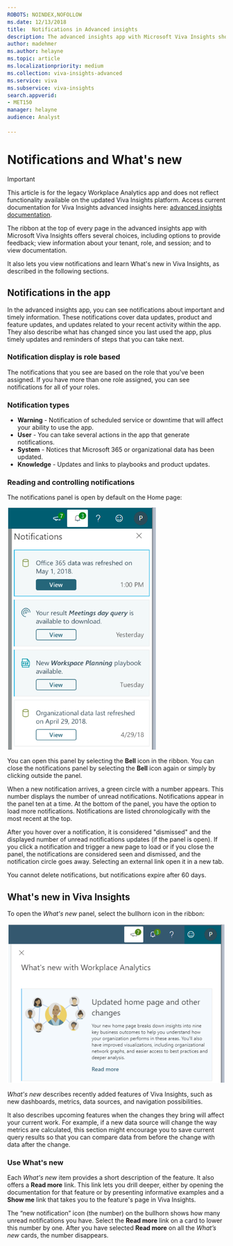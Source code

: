 ```yaml
---
ROBOTS: NOINDEX,NOFOLLOW
ms.date: 12/13/2018
title:  Notifications in Advanced insights
description: The advanced insights app with Microsoft Viva Insights shows notifications about system changes, user actions, and product updates
author: madehmer
ms.author: helayne
ms.topic: article
ms.localizationpriority: medium 
ms.collection: viva-insights-advanced
ms.service: viva 
ms.subservice: viva-insights 
search.appverid: 
- MET150 
manager: helayne
audience: Analyst

---
```


# Notifications and What's new


>[!Important]
>This article is for the legacy Workplace Analytics app and does not reflect functionality available on the updated Viva Insights platform. Access current documentation for Viva Insights advanced insights here: [advanced insights documentation](../advanced/introduction-to-advanced-insights.md).

The ribbon at the top of every page in the advanced insights app with Microsoft Viva Insights offers several choices, including options to provide feedback; view information about your tenant, role, and session; and to view documentation.

It also lets you view notifications and learn What's new in Viva Insights, as described in the following sections. 

## Notifications in the app

In the advanced insights app, you can see notifications about important and timely information. These notifications cover data updates, product and feature updates, and updates related to your recent activity within the app. They also describe what has changed since you last used the app, plus timely updates and reminders of steps that you can take next.

### Notification display is role based

The notifications that you see are based on the role that you've been assigned. If you have more than one role assigned, you can see notifications for all of your roles. 

### Notification types

* **Warning** - Notification of scheduled service or downtime that will affect your ability to use the app.  
* **User** - You can take several actions in the app that generate notifications.  
* **System** - Notices that Microsoft 365 or organizational data has been updated.
* **Knowledge** - Updates and links to playbooks and product updates.

### Reading and controlling notifications

The notifications panel is open by default on the Home page:

![Notifications panel.](../images/wpa/use/notifs-panel_4.png)

You can open this panel by selecting the **Bell** icon in the ribbon. You can close the notifications panel by selecting the **Bell** icon again or simply by clicking outside the panel.

When a new notification arrives, a green circle with a number appears. This number displays the number of unread notifications. Notifications appear in the panel ten at a time. At the bottom of the panel, you have the option to load more notifications. Notifications are listed chronologically with the most recent at the top.

After you hover over a notification, it is considered "dismissed" and the displayed number of unread notifications updates (if the panel is open). If you click a notification and trigger a new page to load or if you close the panel, the notifications are considered seen and dismissed, and the notification circle goes away. Selecting an external link open it in a new tab.

You cannot delete notifications, but notifications expire after 60 days.

## What's new in Viva Insights

To open the _What's new_ panel, select the bullhorn icon in the ribbon: 

![What's new in Viva Insights.](../images/wpa/use/whats-new-wpa.png)

_What's new_ describes recently added features of Viva Insights, such as new dashboards, metrics, data sources, and navigation possibilities. 

It also describes upcoming features when the changes they bring will affect your current work. For example, if a new data source will change the way metrics are calculated, this section might encourage you to save current query results so that you can compare data from before the change with data after the change.  

### Use What's new 

Each _What's new_ item provides a short description of the feature. It also offers a **Read more** link. This link lets you drill deeper, either by opening the documentation for that feature or by presenting informative examples and a **Show me** link that takes you to the feature's page in Viva Insights.

The “new notification” icon (the number) on the bullhorn shows how many unread notifications you have. Select the **Read more** link on a card to lower this number by one. After you have selected **Read more** on all the _What’s new_ cards, the number disappears.  

